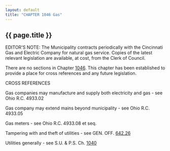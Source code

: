```yaml
---
layout: default
title: "CHAPTER 1046 Gas"
---
```


{{ page.title }}
----------------

EDITOR'S NOTE: The Municipality contracts periodically with the Cincinnati Gas and Electric Company for natural gas service. Copies of the latest relevant legislation are available, at cost, from the Clerk of Council. 

There are no sections in Chapter [1046](455ddaf6.html). This chapter has been established to provide a place for cross references and any future legislation. 

CROSS REFERENCES

Gas companies may manufacture and supply both electricity and gas - see Ohio R.C. 4933.02 

Gas company may extend mains beyond municipality - see Ohio R.C. 4933.05 

Gas meters - see Ohio R.C. 4933.08 et seq. 

Tampering with and theft of utilities - see GEN. OFF. [642.26 ](338b6b37.html)

Utilities generally - see S.U. &amp; P.S. Ch. [1040](42a0f2cb.html)